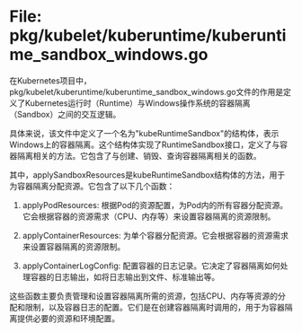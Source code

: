 # File: pkg/kubelet/kuberuntime/kuberuntime_sandbox_windows.go

在Kubernetes项目中，pkg/kubelet/kuberuntime/kuberuntime_sandbox_windows.go文件的作用是定义了Kubernetes运行时（Runtime）与Windows操作系统的容器隔离（Sandbox）之间的交互逻辑。

具体来说，该文件中定义了一个名为"kubeRuntimeSandbox"的结构体，表示Windows上的容器隔离。这个结构体实现了RuntimeSandbox接口，定义了与容器隔离相关的方法。它包含了与创建、销毁、查询容器隔离相关的函数。

其中，applySandboxResources是kubeRuntimeSandbox结构体的方法，用于为容器隔离分配资源。它包含了以下几个函数：

1. applyPodResources: 根据Pod的资源配置，为Pod内的所有容器分配资源。它会根据容器的资源需求（CPU、内存等）来设置容器隔离的资源限制。

2. applyContainerResources: 为单个容器分配资源。它会根据容器的资源需求来设置容器隔离的资源限制。

3. applyContainerLogConfig: 配置容器的日志记录。它决定了容器隔离如何处理容器的日志输出，如将日志输出到文件、标准输出等。

这些函数主要负责管理和设置容器隔离所需的资源，包括CPU、内存等资源的分配和限制，以及容器日志的配置。它们是在创建容器隔离时调用的，用于为容器隔离提供必要的资源和环境配置。

